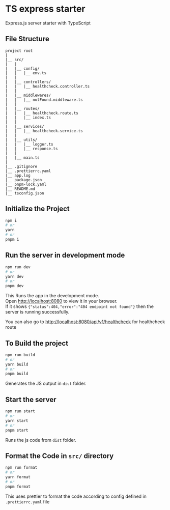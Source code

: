 # TS express starter

Express.js server starter with TypeScript

## File Structure
```
project root
|
|__ src/
|   |
|   |__ config/
|   |   |__ env.ts
|   |
|   |__ controllers/
|   |   |__ healthcheck.controller.ts
|   |
|   |__ middlewares/
|   |   |__ notFound.middleware.ts
|   |
|   |__ routes/
|   |   |__ healthcheck.route.ts
|   |   |__ index.ts
|   |
|   |__ services/
|   |   |__ healthcheck.service.ts
|   |
|   |__ utils/
|   |   |__ logger.ts
|   |   |__ response.ts
|   |
|   |__ main.ts
|
|__ .gitignore
|__ .prettierrc.yaml
|__ app.log
|__ package.json
|__ pnpm-lock.yaml
|__ README.md
|__ tsconfig.json
```

## Initialize the Project

```bash
npm i
# or
yarn
# or
pnpm i
```

## Run the server in development mode

```bash
npm run dev
# or
yarn dev
# or
pnpm dev
```

This Runs the app in the development mode.\
Open <http://localhost:8080> to view it in your browser.\
If it shows `{"status":404,"error":"404 endpoint not found"}` then the server is running successfully.

You can also go to <http://localhost:8080/api/v1/healthcheck> for healthcheck route

## To Build the project

```bash
npm run build
# or
yarn build
# or
pnpm build
```

Generates the JS output in `dist` folder.

## Start the server

```bash
npm run start
# or
yarn start
# or
pnpm start
```

Runs the js code from `dist` folder.

## Format the Code in `src/` directory

```bash
npm run format
# or
yarn format
# or
pnpm format
```

This uses prettier to format the code according to config defined in `.prettierrc.yaml` file
